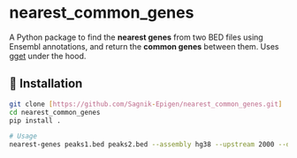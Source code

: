 # nearest_common_genes

A Python package to find the **nearest genes** from two BED files using Ensembl annotations, and return the **common genes** between them. Uses [gget](https://github.com/pachterlab/gget) under the hood.

## 🧪 Installation

```bash
git clone [https://github.com/Sagnik-Epigen/nearest_common_genes.git]
cd nearest_common_genes
pip install .

# Usage
nearest-genes peaks1.bed peaks2.bed --assembly hg38 --upstream 2000 --downstream 2000 --output shared.tab


